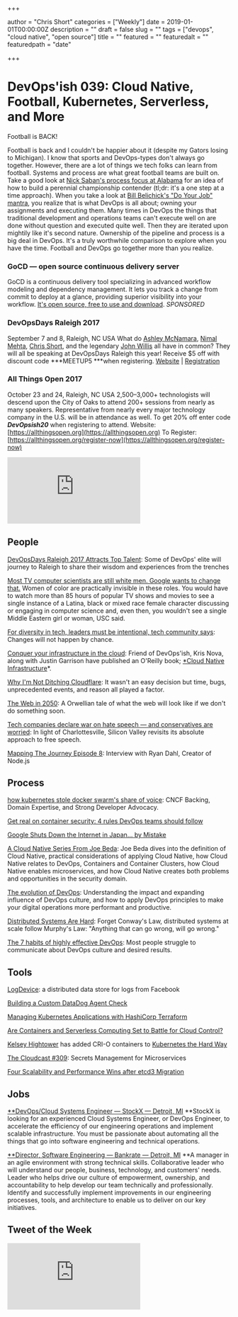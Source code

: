 +++

author = "Chris Short"
categories = ["Weekly"]
date = 2019-01-01T00:00:00Z
description = ""
draft = false
slug = ""
tags = ["devops", "cloud native", "open source"]
title = ""
featured = ""
featuredalt = ""
featuredpath = "date"

+++

# DevOps'ish 039: Cloud Native, Football, Kubernetes, Serverless, and More

Football is BACK!

Football is back and I couldn't be happier about it (despite my Gators losing to Michigan). I know that sports and DevOps-types don't always go together. However, there are a lot of things we tech folks can learn from football. Systems and process are what great football teams are built on. Take a good look at [Nick Saban's process focus at Alabama](https://www.forbes.com/sites/monteburke/2012/12/03/five-leadership-lessons-from-nick-saban/#635a57b51814) for an idea of how to build a perennial championship contender (tl;dr: it's a one step at a time approach). When you take a look at [Bill Belichick's "Do Your Job" mantra](https://www.sbnation.com/2017/1/26/14390366/patriots-do-your-job-mantra-super-bowl-2017-what-it-means), you realize that is what DevOps is all about; owning your assignments and executing them. Many times in DevOps the things that traditional development and operations teams can't execute well on are done without question and executed quite well. Then they are iterated upon mightily like it's second nature. Ownership of the pipeline and process is a big deal in DevOps. It's a truly worthwhile comparison to explore when you have the time. Football and DevOps go together more than you realize.

### GoCD — open source continuous delivery server

GoCD is a continuous delivery tool specializing in advanced workflow modeling and dependency management. It lets you track a change from commit to deploy at a glance, providing superior visibility into your workflow. [It's open source, free to use and download](https://www.gocd.org/?utm_campaign=devops_newsletter&utm_medium=email&utm_source=devopsish&utm_content=go_website&utm_term=). *SPONSORED*

### DevOpsDays Raleigh 2017

September 7 and 8, Raleigh, NC USA
What do [Ashley McNamara](http://ashleymcnamara.github.io/learn_to_code/), [Nimal Mehta](https://www.linkedin.com/in/nirmalkmehta/), [Chris Short](https://chrisshort.net), and the legendary [John Willis](https://github.com/botchagalupe/my-presentations) all have in common? They will all be speaking at DevOpsDays Raleigh this year! Receive $5 off with discount code ***MEETUP5 ***when registering. [Website](https://www.devopsdays.org/events/2017-raleigh/welcome/) | [Registration](https://www.eventbrite.com/e/devopsdays-raleigh-2017-tickets-34044332515?aff=es2)

### All Things Open 2017

October 23 and 24, Raleigh, NC USA
2,500–3,000+ technologists will descend upon the City of Oaks to attend 200+ sessions from nearly as many speakers. Representative from nearly every major technology company in the U.S. will be in attendance as well.
To get 20% off enter code ***DevOpsish20*** when registering to attend.
Website: [https://allthingsopen.org](https://allthingsopen.org)
To Register: [https://allthingsopen.org/register-now](https://allthingsopen.org/register-now)

<iframe src="https://medium.com/media/239453e847b9ef7f0497228ebd71594f" frameborder=0></iframe>

## People

[DevOpsDays Raleigh 2017 Attracts Top Talent](http://blog.globalknowledge.com/2017/08/29/devopsdays-raleigh-2017-attracts-top-talent/): Some of DevOps' elite will journey to Raleigh to share their wisdom and experiences from the trenches

[Most TV computer scientists are still white men. Google wants to change that.](https://www.usatoday.com/story/tech/2017/09/01/google-campaign-more-women-minorities-computer-science-roles-tv-movies-hollywood/622088001/) Women of color are practically invisible in these roles. You would have to watch more than 85 hours of popular TV shows and movies to see a single instance of a Latina, black or mixed race female character discussing or engaging in computer science and, even then, you wouldn't see a single Middle Eastern girl or woman, USC said.

[For diversity in tech, leaders must be intentional, tech community says](http://www.tennessean.com/story/money/2017/08/31/diversity-tech-leaders-must-intentional-tech-community-says/618311001/): Changes will not happen by chance.

[Conquer your infrastructure in the cloud](http://www.cnibook.info/): Friend of DevOps'ish, Kris Nova, along with Justin Garrison have published an O'Reilly book; [*Cloud Native Infrastructure](http://shop.oreilly.com/product/0636920075837.do)*.

[Why I'm Not Ditching Cloudflare](https://chrisshort.net/why-im-not-ditching-cloudflare/): It wasn't an easy decision but time, bugs, unprecedented events, and reason all played a factor.

[The Web in 2050](https://jacquesmattheij.com/the-web-in-2050): A Orwellian tale of what the web will look like if we don't do something soon.

[Tech companies declare war on hate speech — and conservatives are worried](https://arstechnica.com/tech-policy/2017/08/tech-companies-are-cracking-down-on-hate-speech/): In light of Charlottesville, Silicon Valley revisits its absolute approach to free speech.

[Mapping The Journey Episode 8](https://www.mappingthejourney.com/single-post/2017/08/31/Episode-8-Interview-with-Ryan-Dahl-Creator-of-Nodejs): Interview with Ryan Dahl, Creator of Node.js

## Process

[how kubernetes stole docker swarm's share of voice](http://fixate.io/kubernetes-stole-docker-swarms-share-voice/): CNCF Backing, Domain Expertise, and Strong Developer Advocacy.

[Get real on container security: 4 rules DevOps teams should follow](https://techbeacon.com/get-real-container-security-4-rules-devops-teams-need-follow)

[Google Shuts Down the Internet in Japan... by Mistake](http://news.softpedia.com/news/google-shuts-down-the-internet-in-japan-by-mistake-517525.shtml)

[A Cloud Native Series From Joe Beda](https://www.cncf.io/blog/2017/08/30/cloud-native-series-joe-beda/): Joe Beda dives into the definition of Cloud Native, practical considerations of applying Cloud Native, how Cloud Native relates to DevOps, Containers and Container Clusters, how Cloud Native enables microservices, and how Cloud Native creates both problems and opportunities in the security domain.

[The evolution of DevOps](https://www.oreilly.com/ideas/the-evolution-of-devops): Understanding the impact and expanding influence of DevOps culture, and how to apply DevOps principles to make your digital operations more performant and productive.

[Distributed Systems Are Hard](https://thenewstack.io/distributed-systems-hard): Forget Conway's Law, distributed systems at scale follow Murphy's Law: "Anything that can go wrong, will go wrong."

[The 7 habits of highly effective DevOps](https://enterprisersproject.com/article/2017/8/7-habits-highly-effective-devops): Most people struggle to communicate about DevOps culture and desired results.

## Tools

[LogDevice](https://code.facebook.com/posts/357056558062811/logdevice-a-distributed-data-store-for-logs/): a distributed data store for logs from Facebook

[Building a Custom DataDog Agent Check](https://blog.devopscomplete.com/writing-a-custom-datadog-agent-check-7367c98ffc5a)

[Managing Kubernetes Applications with HashiCorp Terraform](https://www.hashicorp.com/blog/managing-kubernetes-applications-with-hashicorp-terraform/)

[Are Containers and Serverless Computing Set to Battle for Cloud Control?](https://www.sdxcentral.com/articles/news/are-containers-and-serverless-computing-set-to-battle-for-cloud-control/2017/08/)

[Kelsey Hightower](undefined) has added CRI-O containers to [Kubernetes the Hard Way](https://github.com/kelseyhightower/kubernetes-the-hard-way/tree/1.7.4)

[The Cloudcast #309](http://www.thecloudcast.net/2017/08/the-cloudcast-309-secrets-management.html): Secrets Management for Microservices

[Four Scalability and Performance Wins after etcd3 Migration](https://blog.openshift.com/4-scalability-performance-wins-after-etcd3-migration/)

## Jobs

[**DevOps/Cloud Systems Engineer — StockX — Detroit, MI](https://stockx.com/jobs#op-193701-devopscloud-systems-engineer)
**StockX is looking for an experienced Cloud Systems Engineer, or DevOps Engineer, to accelerate the efficiency of our engineering operations and implement scalable infrastructure. You must be passionate about automating all the things that go into software engineering and technical operations.

[**Director, Software Engineering — Bankrate — Detroit, MI](http://app.jobvite.com/m?3N1q0jw2)
**A manager in an agile environment with strong technical skills. Collaborative leader who will understand our people, business, technology, and customers' needs. Leader who helps drive our culture of empowerment, ownership, and accountability to help develop our team technically and professionally. Identify and successfully implement improvements in our engineering processes, tools, and architecture to enable us to deliver on our key initiatives.

## Tweet of the Week

<iframe src="https://medium.com/media/cf478217bb4615a732178cab44ac2f39" frameborder=0></iframe>
